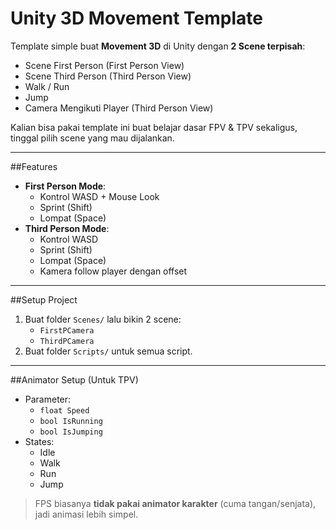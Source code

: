 # Unity 3D Movement Template

Template simple buat **Movement 3D** di Unity dengan **2 Scene terpisah**:
-  Scene First Person (First Person View)
-  Scene Third Person (Third Person View)
-  Walk / Run
-  Jump
- Camera Mengikuti Player (Third Person View)

Kalian bisa pakai template ini buat belajar dasar FPV & TPV sekaligus, tinggal pilih scene yang mau dijalankan.

---

##Features
- **First Person Mode**:
  - Kontrol WASD + Mouse Look
  - Sprint (Shift)
  - Lompat (Space)
- **Third Person Mode**:
  - Kontrol WASD
  - Sprint (Shift)
  - Lompat (Space)
  - Kamera follow player dengan offset

---

##Setup Project
1. Buat folder `Scenes/` lalu bikin 2 scene:
   - `FirstPCamera`
   - `ThirdPCamera`
2. Buat folder `Scripts/` untuk semua script.
---

##Animator Setup (Untuk TPV)
- Parameter:
  - `float Speed`
  - `bool IsRunning`
  - `bool IsJumping`
- States:
  - Idle
  - Walk
  - Run
  - Jump

> FPS biasanya **tidak pakai animator karakter** (cuma tangan/senjata), jadi animasi lebih simpel.

